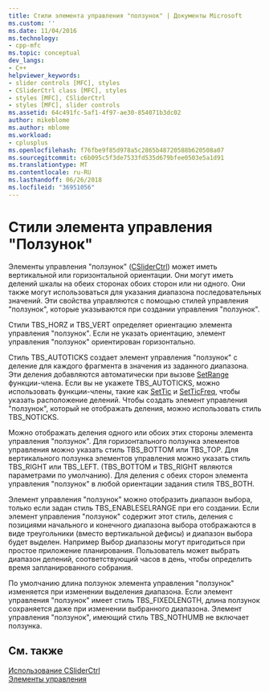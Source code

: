 ```yaml
---
title: Стили элемента управления "ползунок" | Документы Microsoft
ms.custom: ''
ms.date: 11/04/2016
ms.technology:
- cpp-mfc
ms.topic: conceptual
dev_langs:
- C++
helpviewer_keywords:
- slider controls [MFC], styles
- CSliderCtrl class [MFC], styles
- styles [MFC], CSliderCtrl
- styles [MFC], slider controls
ms.assetid: 64c491fc-5af1-4f97-ae30-854071b3dc02
author: mikeblome
ms.author: mblome
ms.workload:
- cplusplus
ms.openlocfilehash: f76fbe9f85d978a5c2865b48720588b620508a07
ms.sourcegitcommit: c6b095c5f3de7533fd535d679bfee0503e5a1d91
ms.translationtype: MT
ms.contentlocale: ru-RU
ms.lasthandoff: 06/26/2018
ms.locfileid: "36951056"
---
```

# <a name="slider-control-styles"></a>Стили элемента управления "Ползунок"
Элементы управления "ползунок" ([CSliderCtrl](../mfc/reference/csliderctrl-class.md)) может иметь вертикальной или горизонтальной ориентации. Они могут иметь делений шкалы на обеих сторонах обоих сторон или ни одного. Они также могут использоваться для указания диапазона последовательных значений. Эти свойства управляются с помощью стилей управления "ползунок", которые указываются при создании управления "ползунок".  
  
 Стили TBS_HORZ и TBS_VERT определяет ориентацию элемента управления "ползунок". Если не указать ориентацию, элемент управления "ползунок" ориентирован горизонтально.  
  
 Стиль TBS_AUTOTICKS создает элемент управления "ползунок" с деление для каждого фрагмента в значения из заданного диапазона. Эти деления добавляются автоматически при вызове [SetRange](../mfc/reference/csliderctrl-class.md#setrange) функции-члена. Если вы не укажете TBS_AUTOTICKS, можно использовать функции-члены, такие как [SetTic](../mfc/reference/csliderctrl-class.md#settic) и [SetTicFreq](../mfc/reference/csliderctrl-class.md#setticfreq), чтобы указать расположение делений. Чтобы создать элемент управления "ползунок", который не отображать деления, можно использовать стиль TBS_NOTICKS.  
  
 Можно отображать деления одного или обоих этих стороны элемента управления "ползунок". Для горизонтального ползунка элементов управления можно указать стиль TBS_BOTTOM или TBS_TOP. Для вертикального ползунка элементов управления можно указать стиль TBS_RIGHT или TBS_LEFT. (TBS_BOTTOM и TBS_RIGHT являются параметрами по умолчанию). Для деления с обеих сторон элемента управления "ползунок" в любой ориентации задания стиля TBS_BOTH.  
  
 Элемент управления "ползунок" можно отобразить диапазон выбора, только если задан стиль TBS_ENABLESELRANGE при его создании. Если элемент управления "ползунок" содержит этот стиль, деления с позициями начального и конечного диапазона выбора отображаются в виде треугольники (вместо вертикальной дефисы) и диапазон выбора будет выделен. Например Выбор диапазоны могут пригодиться при простое приложение планирования. Пользователь может выбрать диапазон делений, соответствующий часов в день, чтобы определить время запланированного собрания.  
  
 По умолчанию длина ползунок элемента управления "ползунок" изменяется при изменении выделения диапазона. Если элемент управления "ползунок" имеет стиль TBS_FIXEDLENGTH, длина ползунок сохраняется даже при изменении выбранного диапазона. Элемент управления "ползунок", имеющий стиль TBS_NOTHUMB не включает ползунка.  
  
## <a name="see-also"></a>См. также  
 [Использование CSliderCtrl](../mfc/using-csliderctrl.md)   
 [Элементы управления](../mfc/controls-mfc.md)


